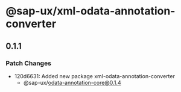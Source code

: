 # @sap-ux/xml-odata-annotation-converter

## 0.1.1

### Patch Changes

-   120d6631: Added new package xml-odata-annotation-converter
    -   @sap-ux/odata-annotation-core@0.1.4
